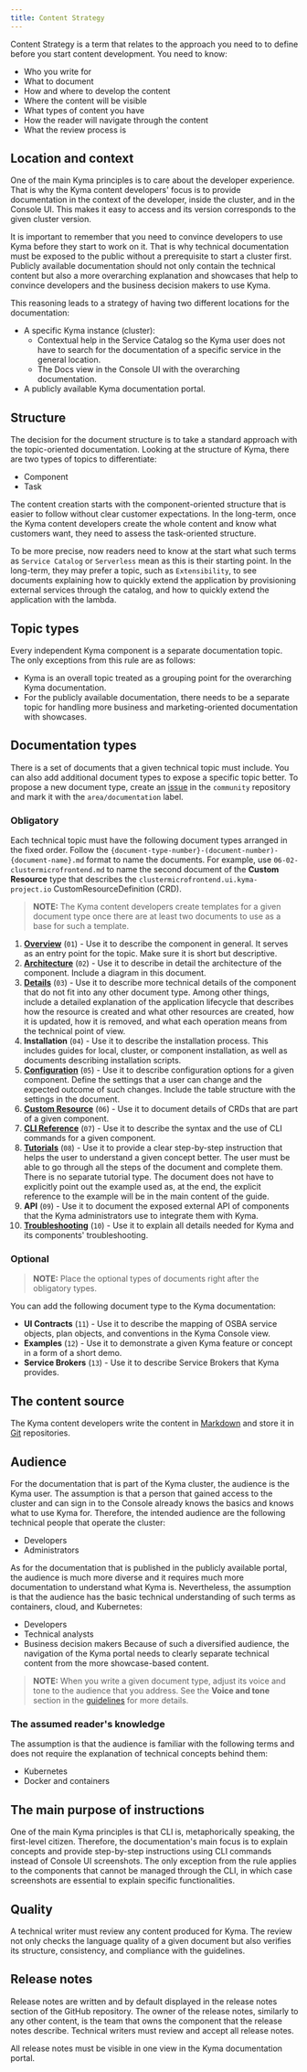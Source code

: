 ```yaml
---
title: Content Strategy
---
```


Content Strategy is a term that relates to the approach you need to to define before you start content development. You need to know:
* Who you write for
* What to document
* How and where to develop the content
* Where the content will be visible
* What types of content you have
* How the reader will navigate through the content
* What the review process is

## Location and context

One of the main Kyma principles is to care about the developer experience. That is why the Kyma content developers' focus is to provide documentation in the context of the developer, inside the cluster, and in the Console UI. This makes it easy to access and its version corresponds to the given cluster version.

It is important to remember that you need to convince developers to use Kyma before they start to work on it. That is why technical documentation must be exposed to the public without a prerequisite to start a cluster first. Publicly available documentation should not only contain the technical content but also a more overarching explanation and showcases that help to convince developers and the business decision makers to use Kyma.

This reasoning leads to a strategy of having two different locations for the documentation:
- A specific Kyma instance (cluster):
    - Contextual help in the Service Catalog so the Kyma user does not have to search for the documentation of a specific service in the general location.
    - The Docs view in the Console UI with the overarching documentation.
- A publicly available Kyma documentation portal.

## Structure

The decision for the document structure is to take a standard approach with the topic-oriented documentation. Looking at the structure of Kyma, there are two types of topics to differentiate:
* Component
* Task

The content creation starts with the component-oriented structure that is easier to follow without clear customer expectations. In the long-term, once the Kyma content developers create the whole content and know what customers want, they need to assess the task-oriented structure.

To be more precise, now readers need to know at the start what such terms as `Service Catalog` or `Serverless` mean as this is their starting point. In the long-term, they may prefer a topic, such as `Extensibility`, to see documents explaining how to quickly extend the application by provisioning external services through the catalog, and how to quickly extend the application with the lambda.

## Topic types

Every independent Kyma component is a separate documentation topic. The only exceptions from this rule are as follows:
- Kyma is an overall topic treated as a grouping point for the overarching Kyma documentation.
- For the publicly available documentation, there needs to be a separate topic for handling more business and marketing-oriented documentation with showcases.

## Documentation types

There is a set of documents that a given technical topic must include. You can also add additional document types to expose a specific topic better. To propose a new document type, create an [issue](https://github.com/kyma-project/community/issues) in the `community` repository and mark it with the `area/documentation` label.  

### Obligatory

Each technical topic must have the following document types arranged in the fixed order. Follow the `{document-type-number}-(document-number)-{document-name}.md` format to name the documents. For example, use `06-02-clustermicrofrontend.md` to name the second document of the **Custom Resource** type that describes the `clustermicrofrontend.ui.kyma-project.io` CustomResourceDefinition (CRD).

>**NOTE:** The Kyma content developers create templates for a given document type once there are at least two documents to use as a base for such a template.

1. [**Overview**](https://github.com/kyma-project/community/blob/master/guidelines/templates/resources/overview.md) (`01`) - Use it to describe the component in general. It serves as an entry point for the topic. Make sure it is short but descriptive.
2. [**Architecture**](https://github.com/kyma-project/community/blob/master/guidelines/templates/resources/architecture.md) (`02`) - Use it to describe in detail the architecture of the component. Include a diagram in this document.
3. [**Details**](https://github.com/kyma-project/community/blob/master/guidelines/templates/resources/details.md) (`03`) - Use it to describe more technical details of the component that do not fit into any other document type. Among other things, include a detailed explanation of the application lifecycle that describes how the resource is created and what other resources are created, how it is updated, how it is removed, and what each operation means from the technical point of view.
4. **Installation** (`04`) - Use it to describe the installation process. This includes guides for local, cluster, or component installation, as well as documents describing installation scripts.
5. [**Configuration**](https://github.com/kyma-project/community/blob/master/guidelines/templates/resources/configuration.md) (`05`) - Use it to describe configuration options for a given component. Define the settings that a user can change and the expected outcome of such changes. Include the table structure with the settings in the document.
6. [**Custom Resource**](https://github.com/kyma-project/community/blob/master/guidelines/templates/resources/custom-resource.md) (`06`) - Use it to document details of CRDs that are part of a given component.
7. [**CLI Reference**](https://github.com/kyma-project/community/blob/master/guidelines/templates/resources/cli-reference.md) (`07`) - Use it to describe the syntax and the use of CLI commands for a given component.
8. [**Tutorials**](https://github.com/kyma-project/community/blob/master/guidelines/templates/resources/tutorials.md) (`08`) - Use it to provide a clear step-by-step instruction that helps the user to understand a given concept better. The user must be able to go through all the steps of the document and complete them. There is no separate tutorial type. The document does not have to explicitly point out the example used as, at the end, the explicit reference to the example will be in the main content of the guide.
9. **API** (`09`) - Use it to document the exposed external API of components that the Kyma administrators use to integrate them with Kyma.
10. [**Troubleshooting**](https://github.com/kyma-project/community/blob/master/guidelines/templates/resources/troubleshooting.md) (`10`) - Use it to explain all details needed for Kyma and its components' troubleshooting.

### Optional

>**NOTE:** Place the optional types of documents right after the obligatory types.

You can add the following document type to the Kyma documentation:
- **UI Contracts** (`11`) - Use it to describe the mapping of OSBA service objects, plan objects, and conventions in the Kyma Console view.
- **Examples** (`12`) - Use it to demonstrate a given Kyma feature or concept in a form of a short demo.
- **Service Brokers** (`13`) - Use it to describe Service Brokers that Kyma provides.

## The content source

The Kyma content developers write the content in [Markdown](https://daringfireball.net/projects/markdown/) and store it in [Git](https://git-scm.com/) repositories.

## Audience

For the documentation that is part of the Kyma cluster, the audience is the Kyma user. The assumption is that a person that gained access to the cluster and can sign in to the Console already knows the basics and knows what to use Kyma for. Therefore, the intended audience are the following technical people that operate the cluster:
- Developers
- Administrators

As for the documentation that is published in the publicly available portal, the audience is much more diverse and it requires much more documentation to understand what Kyma is. Nevertheless, the assumption is that the audience has the basic technical understanding of such terms as containers, cloud, and Kubernetes:
- Developers
- Technical analysts
- Business decision makers
Because of such a diversified audience, the navigation of the Kyma portal needs to clearly separate technical content from the more showcase-based content.

>**NOTE:** When you write a given document type, adjust its voice and tone to the audience that you address. See the **Voice and tone** section in the [guidelines](https://github.com/YaaS/REST_API_Documentation_Guidelines/blob/master/010_About_Style_And_Standards.html.md#voice-and-tone) for more details.

### The assumed reader's knowledge

The assumption is that the audience is familiar with the following terms and does not require the explanation of technical concepts behind them:
- Kubernetes
- Docker and containers

## The main purpose of instructions

One of the main Kyma principles is that CLI is, metaphorically speaking, the first-level citizen. Therefore, the documentation's main focus is to explain concepts and provide step-by-step instructions using CLI commands instead of Console UI screenshots. The only exception from the rule applies to the components that cannot be managed through the CLI, in which case screenshots are essential to explain specific functionalities.

## Quality

A technical writer must review any content produced for Kyma. The review not only checks the language quality of a given document but also verifies its structure, consistency, and compliance with the guidelines.

## Release notes

Release notes are written and by default displayed in the release notes section of the GitHub repository. The owner of the release notes, similarly to any other content, is the team that owns the component that the release notes describe. Technical writers must review and accept all release notes.

All release notes must be visible in one view in the Kyma documentation portal.
